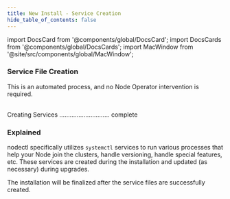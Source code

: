 ```yaml
---
title: New Install - Service Creation
hide_table_of_contents: false
---
```

<intro-end />

import DocsCard from '@components/global/DocsCard';
import DocsCards from '@components/global/DocsCards';
import MacWindow from '@site/src/components/global/MacWindow';

<head>
  <title>Constellation Network automation with nodectl</title>
  <meta
    name="description"
    content="nodectl installation of new Node"
  />
</head>

### Service File Creation

This is an automated process, and no Node Operator intervention is required.

<MacWindow>
 <br />
  Creating Services ............................. complete <br />                   
</MacWindow>

### Explained

nodectl specifically utilizes `systemctl` services to run various processes that help your Node join the clusters, handle versioning, handle special features, etc.  These services are created during the installation and updated (as necessary) during upgrades.

The installation will be finalized after the service files are successfully created.
